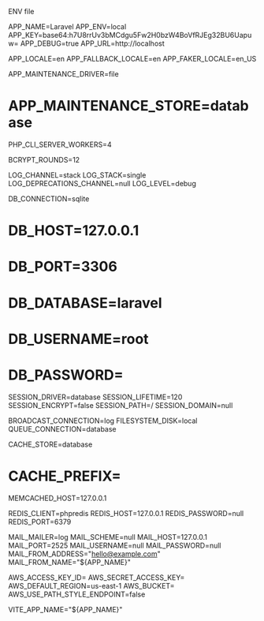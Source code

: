 ENV file


APP_NAME=Laravel
APP_ENV=local
APP_KEY=base64:h7U8rrUv3bMCdgu5Fw2H0bzW4BoVfRJEg32BU6Uapuw=
APP_DEBUG=true
APP_URL=http://localhost

APP_LOCALE=en
APP_FALLBACK_LOCALE=en
APP_FAKER_LOCALE=en_US

APP_MAINTENANCE_DRIVER=file
# APP_MAINTENANCE_STORE=database

PHP_CLI_SERVER_WORKERS=4

BCRYPT_ROUNDS=12

LOG_CHANNEL=stack
LOG_STACK=single
LOG_DEPRECATIONS_CHANNEL=null
LOG_LEVEL=debug

DB_CONNECTION=sqlite
# DB_HOST=127.0.0.1
# DB_PORT=3306
# DB_DATABASE=laravel
# DB_USERNAME=root
# DB_PASSWORD=

SESSION_DRIVER=database
SESSION_LIFETIME=120
SESSION_ENCRYPT=false
SESSION_PATH=/
SESSION_DOMAIN=null

BROADCAST_CONNECTION=log
FILESYSTEM_DISK=local
QUEUE_CONNECTION=database

CACHE_STORE=database
# CACHE_PREFIX=

MEMCACHED_HOST=127.0.0.1

REDIS_CLIENT=phpredis
REDIS_HOST=127.0.0.1
REDIS_PASSWORD=null
REDIS_PORT=6379

MAIL_MAILER=log
MAIL_SCHEME=null
MAIL_HOST=127.0.0.1
MAIL_PORT=2525
MAIL_USERNAME=null
MAIL_PASSWORD=null
MAIL_FROM_ADDRESS="hello@example.com"
MAIL_FROM_NAME="${APP_NAME}"

AWS_ACCESS_KEY_ID=
AWS_SECRET_ACCESS_KEY=
AWS_DEFAULT_REGION=us-east-1
AWS_BUCKET=
AWS_USE_PATH_STYLE_ENDPOINT=false

VITE_APP_NAME="${APP_NAME}"

